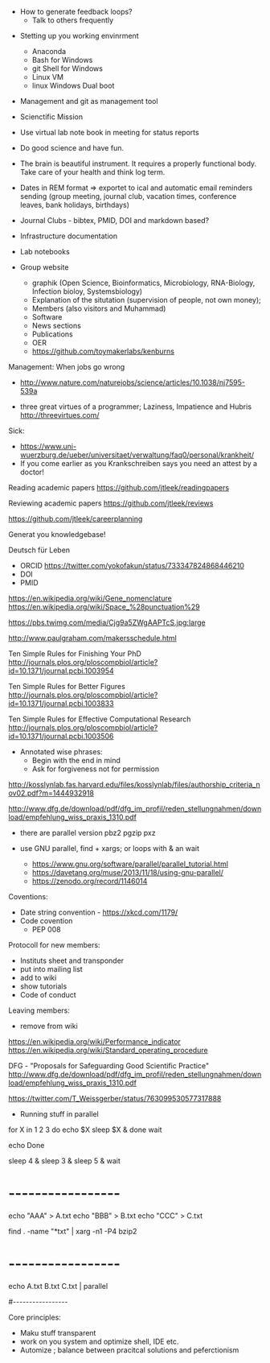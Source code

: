 
- How to generate feedback loops?
  - Talk to others frequently


* Stetting up you working envinrment
  - Anaconda
  - Bash for Windows
  - git Shell for Windows
  - Linux VM
  - linux Windows Dual boot
  

* Management and git as management tool

- Scienctific Mission
- Use virtual lab note book in meeting for status reports
- Do good science and have fun.
- The brain is beautiful instrument. It requires a properly functional
  body. Take care of your health and think log term.

- Dates in REM format => exportet to ical and automatic email reminders sending
  (group meeting, journal club, vacation times, conference leaves, bank holidays,
   birthdays)
- Journal Clubs - bibtex, PMID, DOI and markdown based?
- Infrastructure documentation
- Lab notebooks
- Group website
  - graphik (Open Science, Bioinformatics, Microbiology, RNA-Biology, Infection bioloy,
             Systemsbiology)
  - Explanation of the situtation (supervision of people, not own money); 
  - Members (also visitors and Muhammad)
  - Software
  - News sections
  - Publications
  - OER
  - https://github.com/toymakerlabs/kenburns


Management: When jobs go wrong
- http://www.nature.com/naturejobs/science/articles/10.1038/nj7595-539a


- three great virtues of a programmer; Laziness, Impatience and Hubris http://threevirtues.com/
  


Sick:
- https://www.uni-wuerzburg.de/ueber/universitaet/verwaltung/faq0/personal/krankheit/
- If  you come earlier as you Krankschreiben says you need an attest by a doctor!


Reading academic papers
https://github.com/jtleek/readingpapers

Reviewing academic papers
https://github.com/jtleek/reviews

https://github.com/jtleek/careerplanning


Generat you knowledgebase!

Deutsch für Leben


- ORCID
  https://twitter.com/yokofakun/status/733347824868446210
- DOI
- PMID


https://en.wikipedia.org/wiki/Gene_nomenclature
https://en.wikipedia.org/wiki/Space_%28punctuation%29


https://pbs.twimg.com/media/Cjg9a5ZWgAAPTcS.jpg:large


http://www.paulgraham.com/makersschedule.html

Ten Simple Rules for Finishing Your PhD
http://journals.plos.org/ploscompbiol/article?id=10.1371/journal.pcbi.1003954


Ten Simple Rules for Better Figures
http://journals.plos.org/ploscompbiol/article?id=10.1371/journal.pcbi.1003833


Ten Simple Rules for Effective Computational Research
http://journals.plos.org/ploscompbiol/article?id=10.1371/journal.pcbi.1003506

- Annotated wise phrases:
  - Begin with the end in mind
  - Ask for forgiveness not for permission


http://kosslynlab.fas.harvard.edu/files/kosslynlab/files/authorship_criteria_nov02.pdf?m=1444932918

http://www.dfg.de/download/pdf/dfg_im_profil/reden_stellungnahmen/download/empfehlung_wiss_praxis_1310.pdf

- there are parallel version pbz2 pgzip pxz

- use GNU parallel, find + xargs; or loops with & an wait
  - https://www.gnu.org/software/parallel/parallel_tutorial.html
  - https://davetang.org/muse/2013/11/18/using-gnu-parallel/
  - https://zenodo.org/record/1146014

Coventions:
- Date string convention - https://xkcd.com/1179/
- Code covention
  - PEP 008


Protocoll for new members:
- Instituts sheet and transponder
- put into mailing list
- add to wiki
- show tutorials
- Code of conduct

Leaving members:
- remove from wiki

https://en.wikipedia.org/wiki/Performance_indicator
https://en.wikipedia.org/wiki/Standard_operating_procedure


DFG - "Proposals for Safeguarding Good Scientific Practice"
http://www.dfg.de/download/pdf/dfg_im_profil/reden_stellungnahmen/download/empfehlung_wiss_praxis_1310.pdf


https://twitter.com/T_Weissgerber/status/763099530577317888


* Running stuff in parallel


for X in 1 2 3
do
    echo $X
    sleep $X &
done
wait

echo Done

sleep 4 &
sleep 3 &
sleep 5 &
wait

# -----------------

echo "AAA" > A.txt
echo "BBB" > B.txt
echo "CCC" > C.txt

find . -name "*txt" | xarg -n1 -P4 bzip2 

# -----------------


echo A.txt B.txt C.txt | parallel 

#-----------------


Core principles:
- Maku stuff transparent
- work on you system and optimize shell, IDE etc.
- Automize ; balance between pracitcal solutions and peferctionism

